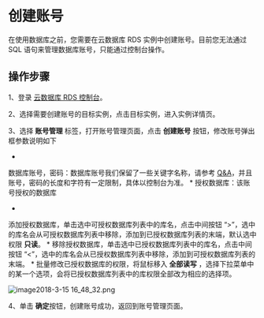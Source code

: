 # 创建账号

在使用数据库之前，您需要在云数据库 RDS 实例中创建账号。目前您无法通过 SQL 语句来管理数据库账号，只能通过控制台操作。

## 操作步骤

1、登录 [云数据库 RDS 控制台](https://rds-console.jdcloud.com/database)。

2、选择需要创建账号的目标实例，点击目标实例，进入实例详情页。

3、选择 **账号管理** 标签，打开账号管理页面，点击 **创建账号** 按钮，修改账号弹出框参数说明如下

* 
数据库账号，密码：数据库账号我们保留了一些关键字名称，请参考 [Q&A](https://www.jdcloud.com/help/detail/75/isCatalog/1)，并且账号，密码的长度和字符有一定限制，具体以控制台为准。
* 
授权数据库：该账号授权的数据库

* 
添加授权数据库，单击选中可授权数据库列表中的库名，点击中间按钮 “>”，选中的库名会从可授权数据库列表中移除，添加到已授权数据库列表的末端，默认选中权限 **只读**。
* 
移除授权数据库，单击选中已授权数据库列表中的库名，点击中间按钮 “<”，选中的库名会从已授权数据库列表中移除，添加到可授权数据库列表的末端。
* 
批量修改已授权数据库的权限，将鼠标移入 **全部读写** ，选择下拉菜单中的某一个选项，会将已授权数据库列表中的库权限全部改为相应的选择项。

![image2018-3-15 16_48_32.png](https://img1.jcloudcs.com/cms/55566a35-7b5d-40fe-ae10-372f82ab296120180315164907.png)

4、单击 **确定**按钮，创建账号成功，返回到账号管理页面。